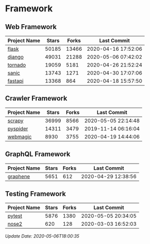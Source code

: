 # Framework

## Web Framework

| Project Name | Stars | Forks | Last Commit |
| ------------ | ----- | ----- | ----------- |
| [flask](https://github.com/pallets/flask) | 50185 | 13466 | 2020-04-16 17:52:06 |
| [django](https://github.com/django/django) | 49031 | 21288 | 2020-05-06 07:42:02 |
| [tornado](https://github.com/tornadoweb/tornado) | 19059 | 5181 | 2020-04-26 21:52:24 |
| [sanic](https://github.com/huge-success/sanic) | 13743 | 1271 | 2020-04-30 17:07:06 |
| [fastapi](https://github.com/tiangolo/fastapi) | 13368 | 864 | 2020-04-18 15:57:50 |

## Crawler Framework

| Project Name | Stars | Forks | Last Commit |
| ------------ | ----- | ----- | ----------- |
| [scrapy](https://github.com/scrapy/scrapy) | 36999 | 8566 | 2020-05-05 22:14:48 |
| [pyspider](https://github.com/binux/pyspider) | 14311 | 3479 | 2019-11-14 06:16:04 |
| [webmagic](https://github.com/code4craft/webmagic) | 8930 | 3755 | 2020-04-19 14:44:06 |

## GraphQL Framework

| Project Name | Stars | Forks | Last Commit |
| ------------ | ----- | ----- | ----------- |
| [graphene](https://github.com/graphql-python/graphene) | 5651 | 612 | 2020-04-29 12:38:56 |

## Testing Framework

| Project Name | Stars | Forks | Last Commit |
| ------------ | ----- | ----- | ----------- |
| [pytest](https://github.com/pytest-dev/pytest) | 5876 | 1380 | 2020-05-05 20:34:05 |
| [nose2](https://github.com/nose-devs/nose2) | 620 | 128 | 2020-03-03 16:52:03 |

*Update Date: 2020-05-06T18:00:35*